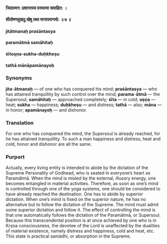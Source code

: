 #### जितात्मन: प्रशान्तस्य परमात्मा समाहित: ।
#### शीतोष्णसुखदु:खेषु तथा मानापमानयो: ॥ ७ ॥

#### jitātmanaḥ praśāntasya
#### paramātmā samāhitaḥ
#### śītoṣṇa-sukha-duḥkheṣu
#### tathā mānāpamānayoḥ

### Synonyms

**jita**-**ātmanaḥ** — of one who has conquered his mind; **praśāntasya** — who has attained tranquillity by such control over the mind; **parama**-**ātmā** — the Supersoul; **samāhitaḥ** — approached completely; **śīta** — in cold; **uṣṇa** — heat; **sukha** — happiness; **duḥkheṣu** — and distress; **tathā** — also; **māna** — in honor; **apamānayoḥ** — and dishonor.

### Translation

For one who has conquered the mind, the Supersoul is already reached, for he has attained tranquillity. To such a man happiness and distress, heat and cold, honor and dishonor are all the same.

### Purport

Actually, every living entity is intended to abide by the dictation of the Supreme Personality of Godhead, who is seated in everyone’s heart as Paramātmā. When the mind is misled by the external, illusory energy, one becomes entangled in material activities. Therefore, as soon as one’s mind is controlled through one of the yoga systems, one should be considered to have already reached the destination. One has to abide by superior dictation. When one’s mind is fixed on the superior nature, he has no alternative but to follow the dictation of the Supreme. The mind must admit some superior dictation and follow it. The effect of controlling the mind is that one automatically follows the dictation of the Paramātmā, or Supersoul. Because this transcendental position is at once achieved by one who is in Kṛṣṇa consciousness, the devotee of the Lord is unaffected by the dualities of material existence, namely distress and happiness, cold and heat, etc. This state is practical samādhi, or absorption in the Supreme.